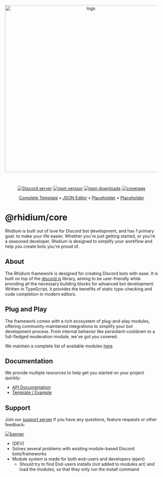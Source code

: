 <div align="center">
 <br />
 <p>
  <a href="https://rhidium.xyz"><img src="https://mirasaki.dev/images/logo-macbook.png" width="550" alt="logo" /></a>
 </p>
 <br />
 <p>
  <a href="https://discord.gg/mirasaki"><img src="https://img.shields.io/discord/793894728847720468?color=5865F2&logo=discord&logoColor=white" alt="Discord server" /></a>
  <a href="https://www.npmjs.com/package/@rhidium/core"><img src="https://img.shields.io/npm/v/@rhidium/core.svg?maxAge=3600" alt="npm version" /></a>
  <a href="https://www.npmjs.com/package/@rhidium/core"><img src="https://img.shields.io/npm/dt/@rhidium/core.svg?maxAge=3600" alt="npm downloads" /></a>
  <a href="https://rhidium.xyz/modules"><img src="https://rhidium.xyz/coverage.svg" alt="coverage" /></a>
 </p>

 <p align="center">
  <a href="https://github.com/rhidium/template">Complete Template</a>
  •
  <a href="https://github.com/rhidium/json-editor">JSON Editor</a>
  •
  <a href="https://github.com/rhidium/json-editor">Placeholder</a>
  •
  <a href="https://github.com/rhidium/json-editor">Placeholder</a>
</p>
</div>

# @rhidium/core

Rhidium is built out of love for Discord bot development, and has 1 primary goal: to make your life easier. Whether you're just getting started, or you're a seasoned developer, Rhidium is designed to simplify your workflow and help you create bots you're proud of.

## About

The Rhidium framework is designed for creating Discord bots with ease. It is built on top of the [discord.js](https://discord.js.org/#/) library, aiming to be user-friendly while providing all the necessary building blocks for advanced bot development. Written in TypeScript, it provides the benefits of static type-checking and code completion in modern editors.

## Plug and Play

The framework comes with a rich ecosystem of plug-and-play modules, offering community-maintained integrations to simplify your bot development process. From internal behavior like persistent-cooldown to a full-fledged moderation module, we've got you covered.

We maintain a complete list of available modules [here](https://rhidium.xyz/modules)

## Documentation

We provide multiple resources to help get you started on your project quickly:

- [API Documentation](https://rhidium.xyz/modules.html)
- [Template / Example](https://github.com/rhidium/template)

## Support

Join our [support server](https://discord.gg/mirasaki) if you have any questions, feature requests or other feedback:

[![banner](https://invidget.switchblade.xyz/mirasaki)](https://discord.gg/mirasaki)

- [DEV]
- Solves several problems with existing module-based Discord bots/frameworks
- Module system is made for both end-users and developers (eject)
  - Should try to find End-users installs (not added to modules arr)
  and load the modules, so that they only run the install command
